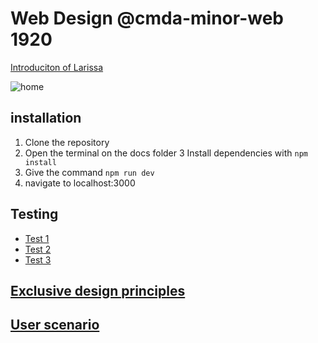 # Web Design @cmda-minor-web 1920

[Introduciton of Larissa](https://github.com/LarsBreuren/web-design-1920/wiki/Introduction-of-Larissa)

![home](https://user-images.githubusercontent.com/43336468/81075399-9914f380-8eea-11ea-9e2c-0df69659a41a.png)

## installation
  1. Clone the repository
  2. Open the terminal on the docs folder
  3 Install dependencies with `npm install`
  3. Give the command `npm run dev`
  4. navigate to localhost:3000
 
 ## Testing
  - [Test 1](https://github.com/LarsBreuren/web-design-1920/wiki/Test-1)
  - [Test 2](https://github.com/LarsBreuren/web-design-1920/wiki/Test-2)
  - [Test 3](https://github.com/LarsBreuren/web-design-1920/wiki/Test-3)
  
## [Exclusive design principles](  https://github.com/LarsBreuren/web-design-1920/wiki/Exclusive-design-principles) 
## [User scenario](  https://github.com/LarsBreuren/web-design-1920/wiki/User-scenario)

  






